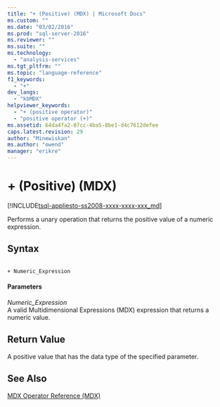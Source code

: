 ```yaml
---
title: "+ (Positive) (MDX) | Microsoft Docs"
ms.custom: ""
ms.date: "03/02/2016"
ms.prod: "sql-server-2016"
ms.reviewer: ""
ms.suite: ""
ms.technology: 
  - "analysis-services"
ms.tgt_pltfrm: ""
ms.topic: "language-reference"
f1_keywords: 
  - "+"
dev_langs: 
  - "kbMDX"
helpviewer_keywords: 
  - "+ (positive operator)"
  - "positive operator (+)"
ms.assetid: 64da4fa2-07cc-4ba5-8be1-d4c7612defee
caps.latest.revision: 29
author: "Minewiskan"
ms.author: "owend"
manager: "erikre"
---
```

# + (Positive) (MDX)
[!INCLUDE[tsql-appliesto-ss2008-xxxx-xxxx-xxx_md](../includes/tsql-appliesto-ss2008-xxxx-xxxx-xxx-md.md)]

  Performs a unary operation that returns the positive value of a numeric expression.  
  
## Syntax  
  
```  
  
+ Numeric_Expression  
```  
  
#### Parameters  
 *Numeric_Expression*  
 A valid Multidimensional Expressions (MDX) expression that returns a numeric value.  
  
## Return Value  
 A positive value that has the data type of the specified parameter.  
  
## See Also  
 [MDX Operator Reference &#40;MDX&#41;](../mdx/mdx-operator-reference-mdx.md)  
  
  
